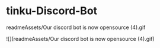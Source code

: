 # tinku-Discord-Bot
readmeAssets/Our discord bot is now opensource (4).gif<br>



![](readmeAssets/Our discord bot is now opensource (4).gif) 

